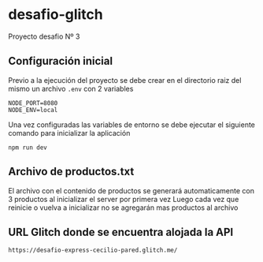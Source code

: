 # desafio-glitch
Proyecto desafio Nº 3
## Configuración inicial

Previo a la ejecución del proyecto se debe crear en el directorio raiz del mismo un archivo `.env` con 2 variables 
```
NODE_PORT=8080
NODE_ENV=local
```
Una vez configuradas las variables de entorno se debe ejecutar el siguiente comando para inicializar la aplicación

```
npm run dev
```

## Archivo de productos.txt

El archivo con el contenido de productos se generará automaticamente con 3 productos al inicializar el server por primera vez
Luego cada vez que reinicie o vuelva a inicializar no se agregarán mas productos al archivo

## URL Glitch donde se encuentra alojada la API
```
https://desafio-express-cecilio-pared.glitch.me/
```
